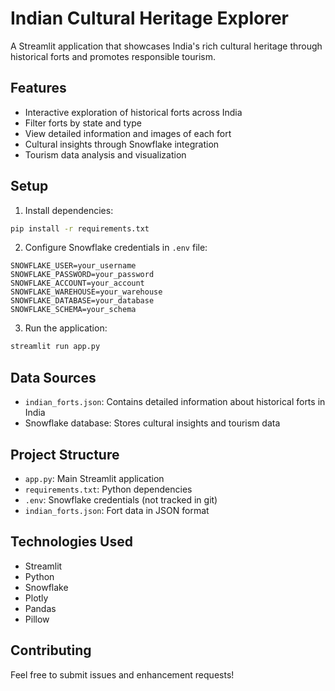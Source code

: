 # Indian Cultural Heritage Explorer

A Streamlit application that showcases India's rich cultural heritage through historical forts and promotes responsible tourism.

## Features

- Interactive exploration of historical forts across India
- Filter forts by state and type
- View detailed information and images of each fort
- Cultural insights through Snowflake integration
- Tourism data analysis and visualization

## Setup

1. Install dependencies:
```bash
pip install -r requirements.txt
```

2. Configure Snowflake credentials in `.env` file:
```
SNOWFLAKE_USER=your_username
SNOWFLAKE_PASSWORD=your_password
SNOWFLAKE_ACCOUNT=your_account
SNOWFLAKE_WAREHOUSE=your_warehouse
SNOWFLAKE_DATABASE=your_database
SNOWFLAKE_SCHEMA=your_schema
```

3. Run the application:
```bash
streamlit run app.py
```

## Data Sources

- `indian_forts.json`: Contains detailed information about historical forts in India
- Snowflake database: Stores cultural insights and tourism data

## Project Structure

- `app.py`: Main Streamlit application
- `requirements.txt`: Python dependencies
- `.env`: Snowflake credentials (not tracked in git)
- `indian_forts.json`: Fort data in JSON format

## Technologies Used

- Streamlit
- Python
- Snowflake
- Plotly
- Pandas
- Pillow

## Contributing

Feel free to submit issues and enhancement requests!

